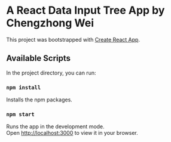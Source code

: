 # A React Data Input Tree App by Chengzhong Wei

This project was bootstrapped with [Create React App](https://github.com/facebook/create-react-app).

## Available Scripts

In the project directory, you can run:

### `npm install`

Installs the npm packages.

### `npm start`

Runs the app in the development mode.\
Open [http://localhost:3000](http://localhost:3000) to view it in your browser.
